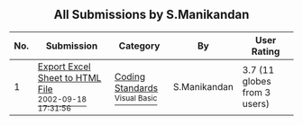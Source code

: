 ﻿<div align="center">

## All Submissions by S\.Manikandan

</div>

No.  | Submission | Category | By   | User Rating
---- | ---------- | -------- | ---- | -----------
1 | [Export Excel Sheet to HTML File<br /><sup>2002-09-18 17:31:56</sup>](https://github.com/Planet-Source-Code/s-manikandan-export-excel-sheet-to-html-file__1-39113) | [Coding Standards<br /><sup>Visual Basic</sup>](../ByCategory/coding-standards__1-43.md) | S\.Manikandan | 3.7 (11 globes from 3 users)
